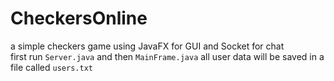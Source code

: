 # CheckersOnline
a simple checkers game using JavaFX for GUI and Socket for chat<br>
first run `Server.java` and then `MainFrame.java`
all user data will be saved in a file called `users.txt`
